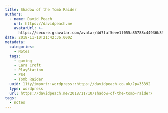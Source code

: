 ```yaml
---
title: Shadow of the Tomb Raider
authors:
  - name: David Peach
    url: https://davidpeach.me
    avatarUrl: >-
      https://secure.gravatar.com/avatar/4d7faf5eee1f055a85788c44936b8995eaab6dfb004e7854ec747ccb272e91ee?s=96&d=mm&r=g
date: 2018-11-10T21:42:36.000Z
metadata:
  categories:
    - Notes
  tags:
    - gaming
    - Lara Croft
    - PlayStation
    - PS4
    - Tomb Raider
  uuid: 11ty/import::wordpress::https://davidpeach.co.uk/?p=35392
  type: wordpress
  url: https://davidpeach.me/2018/11/10/shadow-of-the-tomb-raider/
tags:
  - notes
---
```

